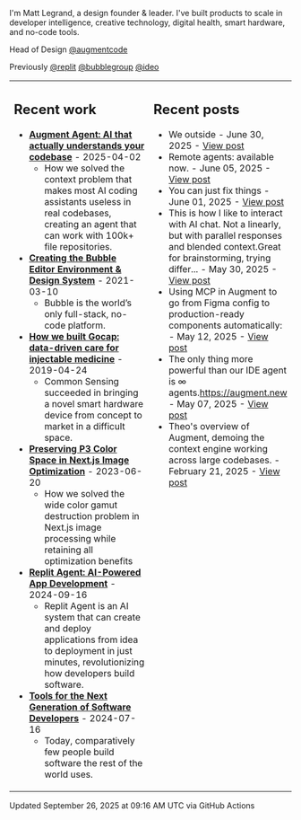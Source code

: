 I'm Matt Legrand, a design founder & leader. I've built products to scale in developer intelligence, creative technology, digital health, smart hardware, and no-code tools.

Head of Design [@augmentcode](https://github.com/augmentcode)

Previously [@replit](https://github.com/replit) [@bubblegroup](https://github.com/bubblegroup) [@ideo](https://github.com/ideo)

<table>
<tr>
<td width="65%" valign="top">

## Recent work

<!-- work starts -->
- **[Augment Agent: AI that actually understands your codebase](https://legrand.design/work/augment-agent)** - 2025-04-02
  - How we solved the context problem that makes most AI coding assistants useless in real codebases, creating an agent that can work with 100k+ file repositories.
- **[Creating the Bubble Editor Environment & Design System](https://legrand.design/work/bubble)** - 2021-03-10
  - Bubble is the world’s only full-stack, no-code platform.
- **[How we built Gocap: data-driven care for injectable medicine](https://legrand.design/work/gocap)** - 2019-04-24
  - Common Sensing succeeded in bringing a novel smart hardware device from concept to market in a difficult space.
- **[Preserving P3 Color Space in Next.js Image Optimization](https://legrand.design/work/nextjs-hdr-images)** - 2023-06-20
  - How we solved the wide color gamut destruction problem in Next.js image processing while retaining all optimization benefits
- **[Replit Agent: AI-Powered App Development](https://legrand.design/work/replit-agent)** - 2024-09-16
  - Replit Agent is an AI system that can create and deploy applications from idea to deployment in just minutes, revolutionizing how developers build software.
- **[Tools for the Next Generation of Software Developers](https://legrand.design/work/replit)** - 2024-07-16
  - Today, comparatively few people build software the rest of the world uses.
<!-- work ends -->

</td>
<td width="35%" valign="top">

## Recent posts

<!-- posts starts -->
- We outside - June 30, 2025 - [View post](https://posts.legrand.design/@matt/114773605831608980)
- Remote agents: available now. - June 05, 2025 - [View post](https://posts.legrand.design/@matt/114631700485834897)
- You can just fix things - June 01, 2025 - [View post](https://posts.legrand.design/@matt/114609786711067320)
- This is how I like to interact with AI chat. Not a linearly, but with parallel responses and blended context.Great for brainstorming, trying differ... - May 30, 2025 - [View post](https://posts.legrand.design/@matt/114597543461030436)
- Using MCP in Augment to go from Figma config to production-ready components automatically: - May 12, 2025 - [View post](https://posts.legrand.design/@matt/114495579180888218)
- The only thing more powerful than our IDE agent is ∞ agents.https://augment.new - May 07, 2025 - [View post](https://posts.legrand.design/@matt/114467759412021813)
- Theo's overview of Augment, demoing the context engine working across large codebases. - February 21, 2025 - [View post](https://posts.legrand.design/@matt/114039861222675691)
<!-- posts ends -->

</td>
</tr>
</table>

Updated <!-- last_updated starts -->September 26, 2025 at 09:16 AM UTC<!-- last_updated ends --> via GitHub Actions
